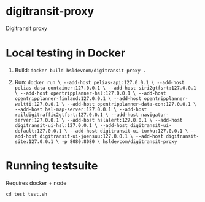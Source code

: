 # digitransit-proxy
Digitransit proxy

# Local testing in Docker

1. Build:
`docker build hsldevcom/digitransit-proxy .`

2. Run:
`docker run \
--add-host pelias-api:127.0.0.1 \
--add-host pelias-data-container:127.0.0.1 \
--add-host siri2gtfsrt:127.0.0.1 \
--add-host opentripplanner-hsl:127.0.0.1 \
--add-host opentripplanner-finland:127.0.0.1 \
--add-host opentripplanner-waltti:127.0.0.1 \
--add-host opentripplanner-data-con:127.0.0.1 \
--add-host hsl-map-server:127.0.0.1 \
--add-host raildigitraffic2gtfsrt:127.0.0.1 \
--add-host navigator-server:127.0.0.1 \
--add-host hslalert:127.0.0.1 \
--add-host digitransit-ui-hsl:127.0.0.1 \
--add-host digitransit-ui-default:127.0.0.1 \
--add-host digitransit-ui-turku:127.0.0.1 \
--add-host digitransit-ui-joensuu:127.0.0.1 \
--add-host digitransit-site:127.0.0.1 \
-p 8080:8080 \
hsldevcom/digitransit-proxy`


# Running testsuite

Requires docker + node

`cd test
test.sh`
